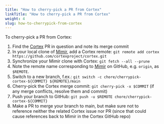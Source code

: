 ```yaml
---
title: "How to cherry-pick a PR from Cortex"
linkTitle: "How to cherry-pick a PR from Cortex"
weight: 4
slug: how-to-cherrypick-from-cortex
---
```


To cherry-pick a PR from Cortex:

1. Find the [Cortex](https://github.com/cortexproject/cortex) PR in question and note its merge commit
1. In your local clone of [Mimir](https://github.com/grafana/mimir), add a Cortex remote: `git remote add cortex https://github.com/cortexproject/cortex.git`
1. Synchronize your Mimir clone with Cortex: `git fetch --all --prune`
1. Note the remote name corresponding to [Mimir](https://github.com/grafana/mimir) on GitHub, e.g. `origin`, as `$REMOTE`.
1. Switch to a new branch, f.ex.: `git switch -c chore/cherrypick-cortex-${COMMIT} ${REMOTE}/main`
1. Cherry-pick the Cortex merge commit: `git cherry-pick -x $COMMIT` (if any merge conflicts, resolve them and commit)
1. Push your branch to GitHub: `git push -u $REMOTE chore/cherrypick-cortex-${COMMIT}`
1. Make a PR to merge your branch to main, but make sure not to reference neither the related Cortex issue nor PR (since that could cause references back to Mimir in the Cortex GitHub repo)

